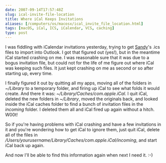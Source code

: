 ```yaml
--- 
date: 2007-09-14T17:57:48Z
slug: ical-invite-file-location
title: Where iCal Keeps Invitations
aliases: [/computers/os/macosx/ical_invite_file_location.html]
tags: [macOS, iCal, ICS, iCalendar, VCS, caching]
type: post
---
```


<p>I was fiddling with iCalendar invitations yesterday, trying to
get <a href="http://www.iwantsandy.com/" title="Meet Sandy: Your PersonalEmail Assistant">Sandy</a>'s .ics files to import into Outlook. I got that
figured out (yes!), but in the meantime iCal started crashing on me. I was
reasonable sure that it was due to a bogus invitation file, but could not for
the life of me figure out where iCal was keeping such files. It just kept
crashing on me as second or so after starting up, every time.</p>

<p>I finally figured it out by quitting all my apps, moving all of the folders
in <em>~/Library</em> to a temporary folder, and firing up iCal to see what
folds it would create. And there it
was: <em>~/Library/Caches/com.apple.iCal</em>. I quit iCal, deleted the new
folders in <em>~/Library</em>, moved the originals back, and looked inside the
iCal caches folder to find a bunch of invitation files in
the <em>incoming</em> folder. I deleted them all and iCal fired up again
without a hitch. W00t!</p>

<p>So if you're having problems with iCal crashing and have a few invitations
in it and you're wondering how to get iCal to ignore them, just quit iCal,
delete all of the files
in <em>/Users/yourusername/Library/Caches/com.apple.iCal/incoming</em>, and
start iCal back up again.</p>

<p>And now I'll be able to find this information again when next I need it.
:-)</p>
